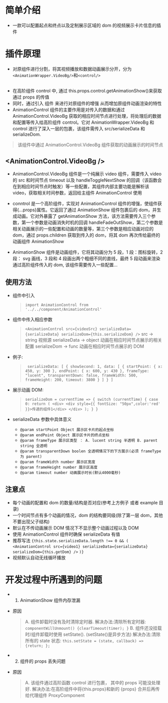 # 简单介绍

- 一款可以配置起点和终点以及定制展示区域的 dom 的视频展示卡片信息的插件

# 插件原理

- <AnimationControl/> 对原组件进行分割，将其视频播放和数据动画展示分开，分为 `<AnimationWrapper.VideoBg/>`和`<control/>`

## <AnimationControl />

- 在高阶组件 control 中, 通过 this.props.control.getAnimationShow()来获取通过 props 的传值
- 同时，通过引入 <AnimationShow /> 组件 来进行对原组件的增强 从而增加原组件动画渲染的特性
- AnimationControl 组件的主要作用是对传入的数据和通过 AnimationControl.VideoBg 获取的相应时间节点进行处理，将处理后的数据和配置等传入给高阶组件 control。它对 AnimationWrapper.VideoBg 和 control 进行了深入一层的包裹，该组件需传入 src/serializeData 和 serializeDom.

> 该组件中通过 AnimationControl.VideoBg 组件获取的动画展示的时间节点

## <AnimationControl.VideoBg />

- AnimationControl.VideoBg 组件是一个纯展示 video 组件，需要传入 video 的 src 和时间节点 timeout 以及 handleToggleNextShow 的回调（该函数会在到相应时间节点时触发）等一些配置，其组件内部主要功能是解析该 video，获取相关时间参数，返回给主组件 AnimationControl 使用
- conntrol 是一个高阶组件，实现对 AnimationControl 组件的增强，使组件获得{...props}属性。它返回了通过 AnimationShow 组件包裹后的 dom，并生成动画。它对外暴露了 getAnimationShow 方法，该方法需要传入三个参数，第一个参数是动画消失时机的回调 handleFadeOutShow，第二个参数是相关动画展示的一些配置和动画的数量等，第三个参数是相应动画对应的 dom，通过 props.children 获取到传入的 dom，将其 dom 再次传给最终的动画组件 AnimationShow

- AnimationShow 组件是动画组件，它将其动画分为 5 段，1 段：图标旋转，2 段： svg 画线，3 段和 4 段画出两个粗细不同的直线，最终 5 段动画来渲染通过高阶组件传入的 dom, 该组件需要传入一些配置...

## 使用方法

- 组件中引入
  > `import AnimationControl from '../../component/AnimationControl'`
- <AnimationControl /> 组件中传入相应参数

  > `<AnimationControl src={videoSrc} serializeData={serializeData} serializeDom={this.serializeDom} />`
  > src -> string 视频源
  > serializeData -> object 动画在相应时间节点展示的相关配置
  > serializeDom -> func 动画在相应时间节点展示的 DOM

- 例子:
  > ` serializeData: [
        {
          showSecond: 1,
          data: [
            {
              startPoint: { x: 450, y: 300 },
              endPoint: { x: 600, y: 430 },
              frameType: "lucent",
              transparentDown: false,
              frameWidth: 500,
              frameHeight: 200,
              timeout: 3800
            }
          ]
        }
        ]`
- 展示动画 DOM:
  > `serializeDom = currentTime => {
        switch (currentTime) {
          case 0:
            return (
              <div>
                <div style={{ fontSize: "50px",color:'red' }}>传递的组件1</div>
              </div>
            );
          }
      }`
- serializeData 参数中具体意义
  - `@param startPoint Object 展示区卡片的起点坐标`
  - `@param endPoint Object 展示区卡片的终点坐标`
  - `@param frameType 展示区类型 ： A. lucent string 半透明 B. parent string 全透明`
  - `@param transparentDown boolen 全透明情况下的下方展示(必须 frameType 为 parent)`
  - `@param frameWidth number 展示区宽度`
  - `@param frameHeight number 展示区高度`
  - `@param timeout number 动画展示时长(默认4000毫秒)`

## 注意点

- 每个动画的配置和 dom 的数量/结构是否对应(参考上方例子 或者 example 目录)
- 一个时间节点有多个动画的情况，dom 的结构要同级(除了第一层 dom，其他不要出现父子结构)
- 默认在不传动画展示 DOM 情况下不显示整个动画过程以及 DOM
- 使用 AnimationControl 组件时确保 serializeData 有值
- 推荐写法 `{this.state.serializeData.length !== 0 && (`
  `<AnimationControl src={video1} serializeData={serializeData} serializeDom={this.getDom} />`
  `)}`
- 视频默认自动无线循环播放

# 开发过程中所遇到的问题

- 1. AnimationShow 组件内存泄漏
- 原因

  > A. 组件卸载时没有及时清除定时器.
  > 解决办法:清除所有定时器: `componentWillUnmount() {clearTimeout(timer); }`
  > B. 组件还没挂载时/组件卸载时使用 setState(). (setState()是异步方法)
  > 解决办法:清除所有的 state 状态: `this.setState = (state, callback) => {return; };`

- 2. <AnimationControl />组件的 props 丢失问题
- 原因
  > A. 该组件通过高阶函数 control 进行包裹， 其中的 props 可能没处理好.
  > 解决办法:在高阶组件中将{this.props}和新的 {props} 合并后再传给代理组件 ProxyComponent
